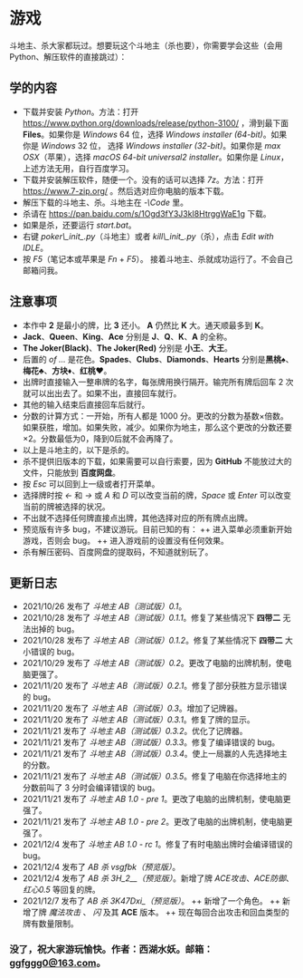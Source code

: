 # 游戏
斗地主、杀大家都玩过。想要玩这个斗地主（杀也要），你需要学会这些（会用Python、解压软件的直接跳过）：
## 学的内容
+ 下载并安装 *Python*。方法：打开 https://www.python.org/downloads/release/python-3100/ ，滑到最下面 **Files**。如果你是 *Windows* 64 位，选择 *Windows installer (64-bit)*。如果你是 *Windows* 32 位， 选择 *Windows installer (32-bit)*。如果你是 *max OSX*（苹果），选择 *macOS 64-bit universal2 installer*。如果你是 *Linux*，上述方法无用，自行百度学习。 
+ 下载并安装解压软件，随便一个。没有的话可以选择 *7z*。方法：打开 https://www.7-zip.org/ 。然后选对应你电脑的版本下载。
+ 解压下载的斗地主、杀。斗地主在 *-\Code* 里。
+ 杀请在 https://pan.baidu.com/s/1Ogd3fY3J3kI8HtrggWaE1g 下载。
+ 如果是杀，还要运行 *start.bat*。
+ 右键 *poker\\\__init__.py*（斗地主）或者 *kill\\\__init__.py*（杀），点击 *Edit with IDLE*。
+ 按 *F5*（笔记本或苹果是 *Fn* + *F5*）。
接着斗地主、杀就成功运行了。不会自己邮箱问我。
## 注意事项
+ 本作中 **2** 是最小的牌，比 **3** 还小。 **A** 仍然比 **K** 大。通天顺最多到 **K**。
+ **Jack**、**Queen**、**King**、**Ace** 分别是 **J**、**Q**、**K**、**A** 的全称。
+ **The Joker(Black)**、**The Joker(Red)** 分别是 **小王**、**大王**。
+ 后置的 *of ...* 是花色。**Spades**、**Clubs**、**Diamonds**、**Hearts** 分别是**黑桃♠**、**梅花♣**、**方块♦**、**红桃♥**。
+ 出牌时直接输入一整串牌的名字，每张牌用换行隔开。输完所有牌后回车 2 次就可以出出去了。如果不出，直接回车就行。
+ 其他的输入结束后直接回车后就行。
+ 分数的计算方式：一开始，所有人都是 1000 分。更改的分数为基数×倍数。如果获胜，增加。如果失败，减少。如果你为地主，那么这个更改的分数还要×2。分数最低为0，降到0后就不会再降了。
+ 以上是斗地主的，以下是杀的。
+ 杀不提供旧版本的下载，如果需要可以自行索要，因为 **GitHub** 不能放过大的文件，只能放到 **百度网盘**。
+ 按 *Esc* 可以回到上一级或者打开菜单。
+ 选择牌时按 *←* 和 *→* 或 *A* 和 *D* 可以改变当前的牌，*Space* 或 *Enter* 可以改变当前的牌被选择的状况。
+ 不出就不选择任何牌直接点出牌，其他选择对应的所有牌点出牌。
+ 预览版有许多 bug，不建议游玩。目前已知的有：
++ 进入菜单必须重新开始游戏，否则会 bug。
++ 进入游戏前的设置没有任何效果。
+ 杀有解压密码、百度网盘的提取码，不知道就别玩了。
## 更新日志
+ 2021/10/26 发布了 *斗地主 AB（测试版）0.1*。
+ 2021/10/28 发布了 *斗地主 AB（测试版）0.1.1*。修复了某些情况下 **四带二** 无法出掉的 bug。
+ 2021/10/28 发布了 *斗地主 AB（测试版）0.1.2*。修复了某些情况下 **四带二** 大小错误的 bug。
+ 2021/10/29 发布了 *斗地主 AB（测试版）0.2*。更改了电脑的出牌机制，使电脑更强了。
+ 2021/11/20 发布了 *斗地主 AB（测试版）0.2.1*。修复了部分获胜方显示错误的 bug。
+ 2021/11/20 发布了 *斗地主 AB（测试版）0.3*。增加了记牌器。
+ 2021/11/20 发布了 *斗地主 AB（测试版）0.3.1*。修复了牌的显示。
+ 2021/11/21 发布了 *斗地主 AB（测试版）0.3.2*。优化了记牌器。
+ 2021/11/21 发布了 *斗地主 AB（测试版）0.3.3*。修复了编译错误的 bug。
+ 2021/11/21 发布了 *斗地主 AB（测试版）0.3.4*。使上一局赢的人先选择地主的分数。
+ 2021/11/21 发布了 *斗地主 AB（测试版）0.3.5*。修复了电脑在你选择地主的分数前叫了 3 分时会编译错误的 bug。
+ 2021/11/21 发布了 *斗地主 AB 1.0 - pre 1*。更改了电脑的出牌机制，使电脑更强了。
+ 2021/11/21 发布了 *斗地主 AB 1.0 - pre 2*。更改了电脑的出牌机制，使电脑更强了。
+ 2021/12/4 发布了 *斗地主 AB 1.0 - rc 1*。修复了有时电脑出牌时会编译错误的 bug。
+ 2021/12/4 发布了 *AB 杀 vsgfbk（预览版）*。
+ 2021/12/4 发布了 *AB 杀 3H_2__（预览版）*。新增了牌 *ACE攻击*、*ACE防御*、*红心0.5* 等回复的牌。
+ 2021/12/7 发布了 *AB 杀 3K47Dxi_（预览版）*。
++ 新增了一个角色。
++ 新增了牌 *魔法攻击* 、 *闪* 及其 **ACE** 版本。
++ 现在每回合出攻击和回血类型的牌有数量限制。
### 没了，祝大家游玩愉快。作者：西湖水妖。邮箱：ggfggg0@163.com。

